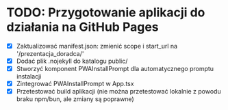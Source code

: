# TODO: Przygotowanie aplikacji do działania na GitHub Pages

- [x] Zaktualizować manifest.json: zmienić scope i start_url na '/prezentacja_doradca/'
- [x] Dodać plik .nojekyll do katalogu public/
- [x] Stworzyć komponent PWAInstallPrompt dla automatycznego promptu instalacji
- [x] Zintegrować PWAInstallPrompt w App.tsx
- [x] Przetestować build aplikacji (nie można przetestować lokalnie z powodu braku npm/bun, ale zmiany są poprawne)
